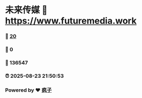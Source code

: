 # 未来传媒 :link: https://www.futuremedia.work 
### :page_facing_up: [20](https://www.futuremedia.work/tag.html) 
### :speech_balloon: 0 
### :hibiscus: 136547 
### :alarm_clock: 2025-08-23 21:50:53 
### Powered by :heart: [疯子](https://github.com/granthuang999/Gmeek)
